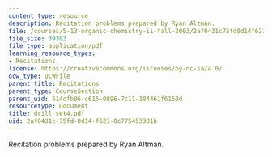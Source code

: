 ```yaml
---
content_type: resource
description: Recitation problems prepared by Ryan Altman.
file: /courses/5-13-organic-chemistry-ii-fall-2003/2af0431c75fd0d14f6210c775453301b_drill_set4.pdf
file_size: 39303
file_type: application/pdf
learning_resource_types:
- Recitations
license: https://creativecommons.org/licenses/by-nc-sa/4.0/
ocw_type: OCWFile
parent_title: Recitations
parent_type: CourseSection
parent_uid: 514cfb06-c616-0896-7c11-184461f6150d
resourcetype: Document
title: drill_set4.pdf
uid: 2af0431c-75fd-0d14-f621-0c775453301b
---
```

Recitation problems prepared by Ryan Altman.